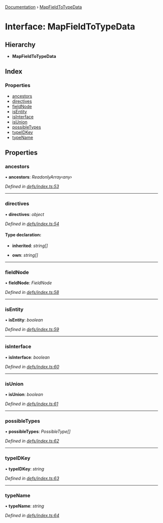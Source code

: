 [Documentation](../README.md) › [MapFieldToTypeData](mapfieldtotypedata.md)

# Interface: MapFieldToTypeData

## Hierarchy

* **MapFieldToTypeData**

## Index

### Properties

* [ancestors](mapfieldtotypedata.md#ancestors)
* [directives](mapfieldtotypedata.md#directives)
* [fieldNode](mapfieldtotypedata.md#fieldnode)
* [isEntity](mapfieldtotypedata.md#isentity)
* [isInterface](mapfieldtotypedata.md#isinterface)
* [isUnion](mapfieldtotypedata.md#isunion)
* [possibleTypes](mapfieldtotypedata.md#possibletypes)
* [typeIDKey](mapfieldtotypedata.md#typeidkey)
* [typeName](mapfieldtotypedata.md#typename)

## Properties

###  ancestors

• **ancestors**: *ReadonlyArray‹any›*

*Defined in [defs/index.ts:53](https://github.com/badbatch/graphql-box/blob/f1852d90/packages/request-parser/src/defs/index.ts#L53)*

___

###  directives

• **directives**: *object*

*Defined in [defs/index.ts:54](https://github.com/badbatch/graphql-box/blob/f1852d90/packages/request-parser/src/defs/index.ts#L54)*

#### Type declaration:

* **inherited**: *string[]*

* **own**: *string[]*

___

###  fieldNode

• **fieldNode**: *FieldNode*

*Defined in [defs/index.ts:58](https://github.com/badbatch/graphql-box/blob/f1852d90/packages/request-parser/src/defs/index.ts#L58)*

___

###  isEntity

• **isEntity**: *boolean*

*Defined in [defs/index.ts:59](https://github.com/badbatch/graphql-box/blob/f1852d90/packages/request-parser/src/defs/index.ts#L59)*

___

###  isInterface

• **isInterface**: *boolean*

*Defined in [defs/index.ts:60](https://github.com/badbatch/graphql-box/blob/f1852d90/packages/request-parser/src/defs/index.ts#L60)*

___

###  isUnion

• **isUnion**: *boolean*

*Defined in [defs/index.ts:61](https://github.com/badbatch/graphql-box/blob/f1852d90/packages/request-parser/src/defs/index.ts#L61)*

___

###  possibleTypes

• **possibleTypes**: *PossibleType[]*

*Defined in [defs/index.ts:62](https://github.com/badbatch/graphql-box/blob/f1852d90/packages/request-parser/src/defs/index.ts#L62)*

___

###  typeIDKey

• **typeIDKey**: *string*

*Defined in [defs/index.ts:63](https://github.com/badbatch/graphql-box/blob/f1852d90/packages/request-parser/src/defs/index.ts#L63)*

___

###  typeName

• **typeName**: *string*

*Defined in [defs/index.ts:64](https://github.com/badbatch/graphql-box/blob/f1852d90/packages/request-parser/src/defs/index.ts#L64)*
